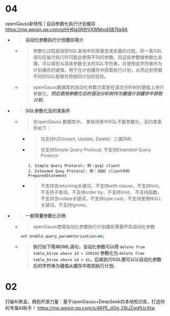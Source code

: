
# 04

openGauss新特性 | 自动参数化执行计划缓存 https://mp.weixin.qq.com/s/HH6Ia5R9tVXWMm4SB7kk8A
- > **自动化参数执行计划缓存简介**
  * > 参数化过程是指把SQL查询中的常量变成变量的过程。同一条SQL语句在每次执行时可能会使用不同的参数，将这些参数做参数化处理，可以得到与具体参数无关的SQL字符串，并使用该字符串作为计划缓存的键值，用于在计划缓存中获取执行计划，从而达到参数不同的SQL能够共用相同计划的目标。
  * > openGauss数据库的自动化参数方案是在语法分析树的基础上进行参数化，***然后使用参数化后的语法分析树作为键值计划缓存中获取计划***。
- > **SQL参数化及约束条件**
  * > 在openGauss 数据库中， 某些场景中SQL不能参数化，及约束条件如下：
    + > 仅支持IUD(insert, Update, Delete）三类DML
    + > 仅支持Simple Query Protocal, 不支持Extended Query Protocol
      ```console
      1. Simple Query Protacol: 例：gsql client
      2. Extended Quey Protocal: 例：JDBC client中的PreparedStatement
      ```
    + > 不支持含returning关键词，不支持with clause，不支持hint，不支持子查询，不支持order by，不支持limit， 不支持函数，不支持含collate关键词，不支持type cast，不支持使用NULL关键词，不支持lgnore。
- > **一般常量参数化示例**
  * > openGauss使用自动化参数执行计划缓存需要开启自动化参数
    ```sql
    set enable_query_parameterization=on;
    ```
  * > **执行如下简单DML语句，自动化参数可以将 `delete from table_btree where id = 250192` 参数化为 `delete from table_btree where id = $1`，后续执行SQL便可以以自动化参数后的字符串为键值从缓存中取到执行计划**。

# 02

打破AI黑盒，拥抱开源力量：基于openGauss+DeepSeek的本地知识库，打造你的专属AI助手！ https://mp.weixin.qq.com/s/4KPE_dGg-Z8IJZwdfUcXtw
